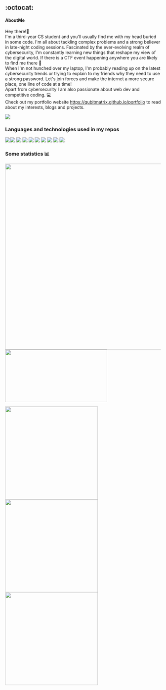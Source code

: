 ## :octocat:
#### AboutMe
Hey there!👋     
I'm a third-year CS student and you'll usually find me with my head buried in some code. I'm all about tackling complex problems and a strong believer in late-night coding sessions. Fascinated by the ever-evolving realm of cybersecurity, I'm constantly learning new things that reshape my view of the digital world. If there is a CTF event happening anywhere you are likely to find me there 🚩     
When I'm not hunched over my laptop, I'm probably reading up on the latest cybersecurity trends or trying to explain to my friends why they need to use a strong password. 
Let's join forces and make the internet a more secure place, one line of code at a time!   
Apart from cybersecurity I am also passionate about web dev and competitive coding.  💻  
Check out my portfolio website https://qubitmatrix.github.io/portfolio to read about my interests, blogs and projects.   


![](https://komarev.com/ghpvc/?username=QubitMatrix)
<br>

### Languages and technologies used in my repos 
<img src="https://img.icons8.com/color/48/000000/python.png"><img src="https://img.icons8.com/color/48/000000/c-programming.png">
<img src="https://img.icons8.com/color/48/null/c-plus-plus-logo.png"/>
<img src="https://img.icons8.com/color/48/null/html-5--v1.png"/>
<img src="https://img.icons8.com/color/48/000000/css3.png">
<img src="https://img.icons8.com/color/48/000000/javascript.png">
<img src="https://img.icons8.com/color/48/000000/mongodb.png">
<img src="https://img.icons8.com/color/48/000000/nodejs.png">
<img src="https://img.icons8.com/color/48/000000/react-native.png">
<img src="https://img.icons8.com/color/48/null/mysql.png">
### Some statistics 📊 
<p><img alt="" width="600px" src="https://github-profile-summary-cards.vercel.app/api/cards/profile-details?username=QubitMatrix&theme=radical" />
<img width="330px" height="170px" src="https://github-readme-streak-stats.herokuapp.com?user=QubitMatrix&theme=radical" alt="" />   
<br/>
</p>
<img alt="" align="left" width="300px" src="http://github-profile-summary-cards.vercel.app/api/cards/repos-per-language?username=QubitMatrix&theme=radical" />
<img alt="" align="left" width="300px" src="http://github-profile-summary-cards.vercel.app/api/cards/most-commit-language?username=QubitMatrix&theme=radical" />
<img alt="" align="left" width="300px" src="http://github-profile-summary-cards.vercel.app/api/cards/stats?username=QubitMatrix&theme=radical" />



<!--
**QubitMatrix/QubitMatrix** is a ✨ _special_ ✨ repository because its `README.md` (this file) appears on your GitHub profile.

Here are some ideas to get you started:

- 🔭 I’m currently working on ...
- 🌱 I’m currently learning ...
- 👯 I’m looking to collaborate on ...
- 🤔 I’m looking for help with ...
- 💬 Ask me about ...
- 📫 How to reach me: ...
- 😄 Pronouns: ...
- ⚡ Fun fact: ...
-->
